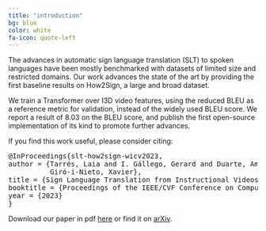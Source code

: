 ```yaml
---
title: "introduction"
bg: blue
color: white
fa-icon: quote-left
---
```


The advances in automatic sign language translation (SLT) to spoken languages have been mostly benchmarked with datasets of limited size and restricted domains.
Our work advances the state of the art by providing the first baseline results on How2Sign, a large and broad dataset.

We train a Transformer over I3D video features, using the reduced BLEU as a reference metric for validation, instead of the widely used BLEU score.
We report a result of 8.03 on the BLEU score, and publish the first open-source implementation of its kind to promote further advances.


If you find this work useful, please consider citing:

<pre>
@InProceedings{slt-how2sign-wicv2023,
author = {Tarrés, Laia and I. Gállego, Gerard and Duarte, Amanda and Torres, Jordi and 
          Giró-i-Nieto, Xavier},
title = {Sign Language Translation from Instructional Videos},
booktitle = {Proceedings of the IEEE/CVF Conference on Computer Vision and Pattern Recognition (CVPR) Workshops},
year = {2023}
}
</pre>

Download our paper in pdf [here]() or find it on [arXiv](https://arxiv.org/abs/2304.06371).
